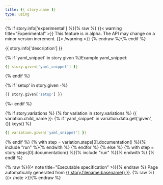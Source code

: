 ```yaml
---
title: {{ story.name }}
type: using
---
```

{% if story.info['experimental'] %}{% raw %}
{{< warning title="Experimental" >}}
This feature is in alpha. The API may change on a minor version increment.
{{< /warning >}}
{% endraw %}{% endif %}

{{ story.info['description'] }}

{% if 'yaml_snippet' in story.given %}Example yaml_snippet:

```yaml
{{ story.given['yaml_snippet'] }}
```
{% endif %}

{% if 'setup' in story.given -%}
```python
{{ story.given['setup'] }}
```
{%- endif %}

{% if story.variations %}
{% for variation in story.variations %}
{{ variation.child_name }}:
{% if 'yaml_snippet' in variation.data.get('given', {}).keys() %}
```yaml
{{ variation.given['yaml_snippet'] }}
```
{% endif %}
{% with step = variation.steps[0].documentation() %}{% include "run" %}{% endwith %}
{% endfor %}
{% else %}
{% with step = story.steps[0].documentation() %}{% include "run" %}{% endwith %}
{% endif %}

{% raw %}{{< note title="Executable specification" >}}{% endraw %}
Page automatically generated from <a href="https://github.com/crdoconnor/strictyaml/blob/master/hitch/{{ story.filename.basename() }}">{{ story.filename.basename() }}</a>.
{% raw %}{{< /note >}}{% endraw %} 
